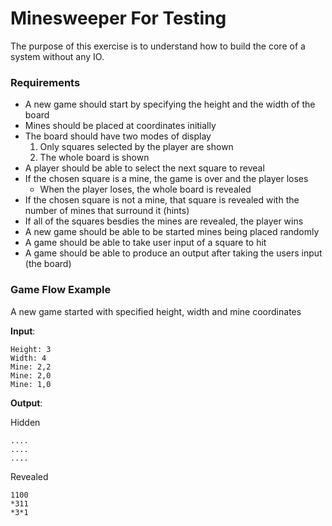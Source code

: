 # Minesweeper For Testing

The purpose of this exercise is to understand how to build the core of a system without any IO.

### Requirements

- A new game should start by specifying the height and the width of the board
- Mines should be placed at coordinates initially
- The board should have two modes of display
    1. Only squares selected by the player are shown
    2. The whole board is shown
- A player should be able to select the next square to reveal
- If the chosen square is a mine, the game is over and the player loses
  - When the player loses, the whole board is revealed
- If the chosen square is not a mine, that square is revealed with the number of mines that surround it (hints)
- If all of the squares besdies the mines are revealed, the player wins
- A new game should be able to be started mines being placed randomly
- A game should be able to take user input of a square to hit
- A game should be able to produce an output after taking the users input (the board)

### Game Flow Example

A new game started with specified height, width and mine coordinates

**Input**:

`Height: 3`  
`Width: 4`  
`Mine: 2,2`  
`Mine: 2,0`  
`Mine: 1,0`

**Output**:

Hidden

`....`  
`....`  
`....` 

Revealed

`1100`  
`*311`  
`*3*1`
